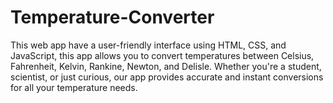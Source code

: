 # Temperature-Converter
This web app have a user-friendly interface using HTML, CSS, and JavaScript, this app allows you to convert temperatures between Celsius, Fahrenheit, Kelvin, Rankine, Newton, and Delisle. Whether you're a student, scientist, or just curious, our app provides accurate and instant conversions for all your temperature needs.
